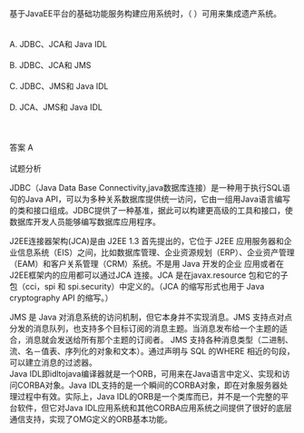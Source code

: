 <div class="detail lh2">基于JavaEE平台的基础功能服务构建应用系统时，（  ）可用来集成遗产系统。<br/><br/><br/>A. JDBC、JCA和 Java IDL<br/><br/>B. JDBC、JCA和 JMS<br/><br/>C. JDBC、JMS和 Java IDL<br/><br/>D. JCA、JMS和 Java IDL<br/><br/><br/><br/>答案 A<br/><br/>试题分析<br/><p>
JDBC（Java Data Base Connectivity,java数据库连接）是一种用于执行SQL语句的Java
API，可以为多种关系数据库提供统一访问，它由一组用Java语言编写的类和接口组成。JDBC提供了一种基准，据此可以构建更高级的工具和接口，使数据库开发人员能够编写数据库应用程序。<br/>
</p><p>J2EE连接器架构(JCA)是由 J2EE 1.3 首先提出的，它位于 J2EE
应用服务器和企业信息系统（EIS）之间，比如数据库管理、企业资源规划（ERP）、企业资产管理（EAM）和客户关系管理（CRM）系统。不是用
Java 开发的企业 应用或者在J2EE框架内的应用都可以通过JCA 连接。JCA 是在javax.resource 包和它的子包（cci，spi 和 spi.security）中定义的。（JCA 的缩写形式也用于 Java cryptography API 的缩写。）<br/></p>
JMS 是 Java 对消息系统的访问机制，但它本身并不实现消息。JMS
支持点对点分发的消息队列，也支持多个目标订阅的消息主题。当消息发布给一个主题的适合，消息就会发送给所有那个主题的订阅者。 JMS
支持各种消息类型（二进制、流、名－值表、序列化的对象和文本）。通过声明与 SQL 的WHERE 相近的句段，可以建立消息的过滤器。<br/>
Java IDL即idltojava编译器就是一个ORB，可用来在Java语言中定义、实现和访问CORBA对象。Java
IDL支持的是一个瞬间的CORBA对象，即在对象服务器处理过程中有效。实际上，Java
IDL的ORB是一个类库而已，并不是一个完整的平台软件，但它对Java
IDL应用系统和其他CORBA应用系统之间提供了很好的底层通信支持，实现了OMG定义的ORB基本功能。
</div>